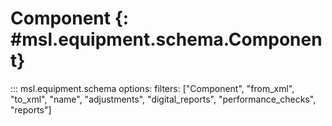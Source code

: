 # Component {: #msl.equipment.schema.Component}
::: msl.equipment.schema
    options:
        filters: ["Component", "from_xml", "to_xml", "name", "adjustments", "digital_reports", "performance_checks", "reports"]
